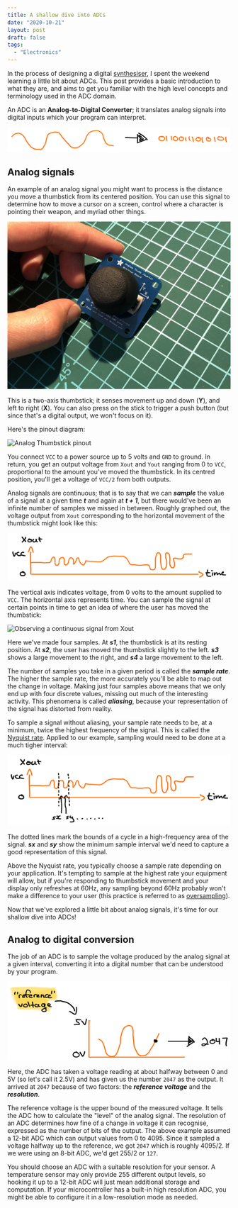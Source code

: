 ```yaml
---
title: A shallow dive into ADCs
date: "2020-10-21"
layout: post
draft: false
tags:
  - "Electronics"
---
```


In the process of designing a digital
[synthesiser](https://en.wikipedia.org/wiki/Synthesizer), I spent the weekend
learning a little bit about ADCs. This post provides a basic introduction to
what they are, and aims to get you familiar with the high level concepts and
terminology used in the ADC domain.

An ADC is an **Analog-to-Digital Converter**; it translates analog signals into
digital inputs which your program can interpret.

![Analog to Digital Conversion](/img/shallow_dive_into_adcs/conversion.png)

## Analog signals

An example of an analog signal you might want to process is the distance you
move a thumbstick from its centered position. You can use this signal to
determine how to move a cursor on a screen, control where a character is
pointing their weapon, and myriad other things.

![Analog Thumbstick](/img/shallow_dive_into_adcs/analog_thumbstick.jpg)

This is a two-axis thumbstick; it senses movement up and down (**Y**), and left
to right (**X**). You can also press on the stick to trigger a push button (but
since that's a digital output, we won't focus on it).

Here's the pinout diagram:

![Analog Thumbstick
pinout](/img/shallow_dive_into_adcs/analog_thumbstick_pinout.png)

You connect `VCC` to a power source up to 5 volts and `GND` to ground. In
return, you get an output voltage from `Xout` and `Yout` ranging from 0 to
`VCC`, proportional to the amount you've moved the thumbstick. In its centred
position, you'll get a voltage of `VCC/2` from both outputs.

Analog signals are continuous; that is to say that we can **_sample_** the value
of a signal at a given time **_t_** and again at **_t + 1_**, but there would've
been an infinite number of samples we missed in between. Roughly graphed out,
the voltage output from `Xout` corresponding to the horizontal movement of the
thumbstick might look like this:

![A continuous signal from Xout](/img/shallow_dive_into_adcs/continuous.png)

The vertical axis indicates voltage, from 0 volts to the amount supplied to
`VCC`. The horizontal axis represents time. You can sample the signal at certain
points in time to get an idea of where the user has moved the thumbstick:

![Observing a continuous signal from
Xout](/img/shallow_dive_into_adcs/observe.png)

Here we've made four samples. At **_s1_**, the thumbstick is at its resting
position. At **_s2_**, the user has moved the thumbstick slightly to the left.
**_s3_** shows a large movement to the right, and **_s4_** a large movement to
the left.

The number of samples you take in a given period is called the **_sample
rate_**. The higher the sample rate, the more accurately you'll be able to map
out the change in voltage. Making just four samples above means that we only end
up with four discrete values, missing out much of the interesting activity. This
phenomena is called **_aliasing_**, because your representation of the signal
has distorted from reality.

To sample a signal without aliasing, your sample rate needs to be, at a minimum,
twice the highest frequency of the signal. This is called the [Nyquist
rate](https://en.wikipedia.org/wiki/Nyquist_rate). Applied to our example,
sampling would need to be done at a much tigher interval:

![Applying the Nyquist rate](/img/shallow_dive_into_adcs/nyquist.png)

The dotted lines mark the bounds of a cycle in a high-frequency area of the
signal. **_sx_** and **_sy_** show the minimum sample interval we'd need to
capture a good representation of this signal.

Above the Nyquist rate, you typically choose a sample rate depending on your
application. It's tempting to sample at the highest rate your equipment will
allow, but if you're responding to thumbstick movement and your display only
refreshes at 60Hz, any sampling beyond 60Hz probably won't make a difference to
your user (this practice is referred to as
[oversampling](https://en.wikipedia.org/wiki/Oversampling)).

Now that we've explored a little bit about analog signals, it's time for our
shallow dive into ADCs!

## Analog to digital conversion

The job of an ADC is to sample the voltage produced by the analog signal at a
given interval, converting it into a digital number that can be understood by
your program.

![ADC sample](/img/shallow_dive_into_adcs/adc_sample.png)

Here, the ADC has taken a voltage reading at about halfway between 0 and 5V (so
let's call it 2.5V) and has given us the number `2047` as the output. It arrived
at `2047` because of two factors: the **_reference voltage_** and the
**_resolution_**.

The reference voltage is the upper bound of the measured voltage. It tells the
ADC how to calculate the "level" of the analog signal. The resolution of an ADC
determines how fine of a change in voltage it can recognise, expressed as the
number of bits of the output. The above example assumed a 12-bit ADC which can
output values from 0 to 4095. Since it sampled a voltage halfway up to the
reference, we got `2047` which is roughly 4095/2. If we were using an 8-bit ADC,
we'd get 255/2 or `127`.

You should choose an ADC with a suitable resolution for your sensor. A
temperature sensor may only provide 255 different output levels, so hooking it
up to a 12-bit ADC will just mean additional storage and computation. If your
microcontroller has a built-in high resolution ADC, you might be able to
configure it in a low-resolution mode as needed.
